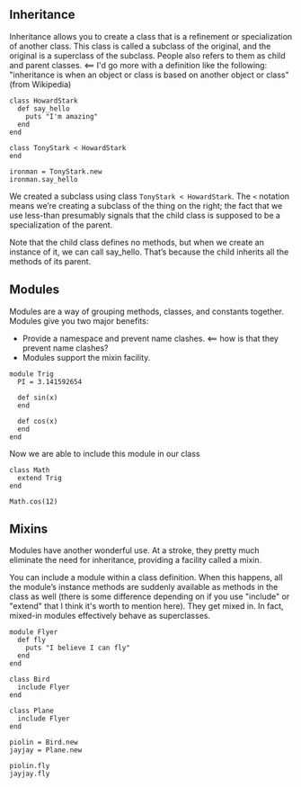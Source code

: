 ## Inheritance

Inheritance allows you to create a class that is a refinement or specialization of another class. This class is called a subclass of the original, and the original is a superclass of the subclass. People also refers to them as child and parent classes. <== I'd go more with a definition like the following: "inheritance is when an object or class is based on another object or class" (from Wikipedia)

```
class HowardStark
  def say_hello
    puts "I'm amazing"
  end
end

class TonyStark < HowardStark
end

ironman = TonyStark.new
ironman.say_hello
```

We created a subclass using class `TonyStark < HowardStark`. The `<` notation means we’re creating a subclass of the thing on the right; the fact that we use less-than presumably signals that the child class is supposed to be a specialization of the parent.

Note that the child class defines no methods, but when we create an instance of it, we can call say_hello. That’s because the child inherits all the methods of its parent.

## Modules

Modules are a way of grouping methods, classes, and constants together. Modules give you two major benefits:

  * Provide a namespace and prevent name clashes. <== how is that they prevent name clashes?
  * Modules support the mixin facility.


```
module Trig
  PI = 3.141592654

  def sin(x)
  end

  def cos(x)
  end
end
```

Now we are able to include this module in our class

```
class Math
  extend Trig
end

Math.cos(12)
```

## Mixins

Modules have another wonderful use. At a stroke, they pretty much eliminate the need for inheritance, providing a facility called a mixin.

You can include a module within a class definition. When this happens, all the module’s instance methods are suddenly available as methods in the class as well (there is some difference depending on if you use "include" or "extend" that I think it's worth to mention here). They get mixed in. In fact, mixed-in modules effectively behave as superclasses.

```
module Flyer
  def fly
    puts "I believe I can fly"
  end
end

class Bird
  include Flyer
end

class Plane
  include Flyer
end

piolin = Bird.new
jayjay = Plane.new

piolin.fly
jayjay.fly
```

